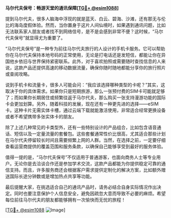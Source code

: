 **马尔代夫保号：畅游天堂的通讯保障[[TG💪+ @esim1088](https://t.me/s/esim1088)]**

提到马尔代夫，很多人脑海中浮现的就是蓝天、白云、碧海、沙滩，还有那无与伦比的海岛度假体验。然而，当你置身于这片人间仙境时，如果遇到通讯问题，比如无法联系家人朋友或者找不到网络信号，是不是会感到非常不便？这时候，“马尔代夫保号”就显得尤为重要了。

“马尔代夫保号”是一种专为前往马尔代夫旅行的人设计的手机卡服务。它可以帮助你在马尔代夫保持本地号码的正常使用，无论是打电话还是发短信，都能让你在异国他乡依旧与世界保持紧密联系。此外，对于喜欢拍照或需要随时查找信息的人来说，这款产品还提供高速的移动数据流量，确保你随时随地都能分享你的旅行照片或查阅攻略。

说到手机卡和流量卡，很多人可能会问：“我应该选择哪种类型的卡呢？”其实，这取决于你的具体需求。如果你只是短期旅游，那么一张预付费的SIM卡可能就足够了；而如果你长期居住或频繁往返于马尔代夫，那么购买一张支持漫游功能的国际卡会更加划算。另外，随着科技的发展，现在还有一种更先进的选择——eSIM卡。这种卡片无需实体卡槽，通过云端下载就能激活使用，非常适合经常更换设备或者不希望携带多张实体卡的朋友。

除了上述几种常见的卡类型外，还有一些特别设计的产品组合，比如包含语音通话、短信以及一定量流量的套餐包。这些套餐通常性价比很高，尤其适合那些计划在马尔代夫停留较长时间且需要频繁上网的人群。当然，在选择之前，一定要仔细查看运营商提供的覆盖范围和服务条款，以确保自己能够享受到最好的服务体验。

值得一提的是，“马尔代夫保号”不仅适用于普通游客，也面向商务人士等专业用户。无论你是去洽谈合作还是参加学术交流，这款产品都能为你提供稳定可靠的通信支持。而且，许多服务商还会根据客户需求提供定制化的解决方案，比如额外赠送国际长途分钟数或是增加热点共享等功能。

最后提醒大家，在挑选适合自己的通讯产品时，请务必结合自身实际情况作出决定。同时也要注意保护个人信息安全，避免因疏忽大意而导致不必要的麻烦。希望每位前往马尔代夫的朋友都能够拥有一次愉快而无忧的旅程！

[[TG💪+ @esim1088](https://t.me/s/esim1088) ![Image](https://i.postimg.cc/4NQfJmqS/Snipaste-2025-05-13-00-14-12.png)]